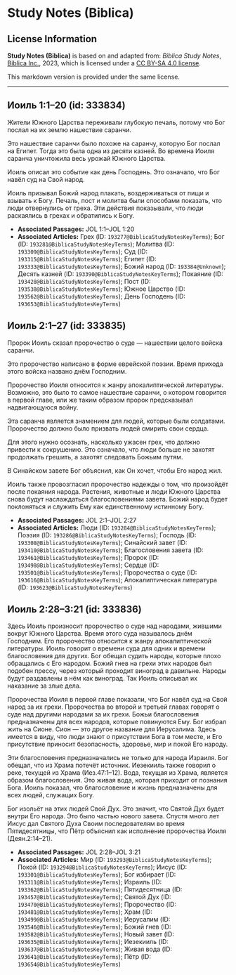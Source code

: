 # Study Notes (Biblica)

## License Information

**Study Notes (Biblica)** is based on and adapted from: _Biblica Study Notes_, [Biblica Inc.](https://www.biblica.com/), 2023, which is licensed under a [CC BY-SA 4.0 license](https://creativecommons.org/licenses/by-sa/4.0/legalcode.en).

This markdown version is provided under the same license.



--------------------------------

## Иоиль 1:1–20 (id: 333834)

Жители Южного Царства переживали глубокую печаль, потому что Бог послал на их землю нашествие саранчи.

Это нашествие саранчи было похоже на саранчу, которую Бог послал на Египет. Тогда это была одна из десяти казней. Во времена Иоиля саранча уничтожила весь урожай Южного Царства.

Иоиль описал это событие как день Господень. Это означало, что Бог навёл суд на Свой народ.

Иоиль призывал Божий народ плакать, воздерживаться от пищи и взывать к Богу. Печаль, пост и молитва были способами показать, что люди отвернулись от греха. Эти действия показывали, что люди раскаялись в грехах и обратились к Богу.

* **Associated Passages:** JOL 1:1–JOL 1:20
* **Associated Articles:** Грех (ID: `193277@BiblicaStudyNotesKeyTerms`); Бог (ID: `193281@BiblicaStudyNotesKeyTerms`); Молитва (ID: `193309@BiblicaStudyNotesKeyTerms`); Суд (ID: `193315@BiblicaStudyNotesKeyTerms`); Египет (ID: `193333@BiblicaStudyNotesKeyTerms`); Божий народ (ID: `193384@Unknown`); Десять казней (ID: `193390@BiblicaStudyNotesKeyTerms`); Покаяние (ID: `193428@BiblicaStudyNotesKeyTerms`); Пост (ID: `193538@BiblicaStudyNotesKeyTerms`); Южное Царство (ID: `193562@BiblicaStudyNotesKeyTerms`); День Господень (ID: `193653@BiblicaStudyNotesKeyTerms`)

## Иоиль 2:1–27 (id: 333835)

Пророк Иоиль сказал пророчество о суде — нашествии целого войска саранчи.

Это пророчество написано в форме еврейской поэзии. Время прихода этого войска названо днём Господним.

Пророчество Иоиля относится к жанру апокалиптической литературы. Возможно, это было то самое нашествие саранчи, о котором говорится в первой главе, или же таким образом пророк предсказывал надвигающуюся войну.

Эта саранча является знамением для людей, которые были солдатами. Пророчество должно было призвать людей смирить свои сердца.

Для этого нужно осознать, насколько ужасен грех, что должно привести к сокрушению. Это означало, что люди больше не захотят продолжать грешить, а захотят следовать Божьим путям.

В Синайском завете Бог объяснил, как Он хочет, чтобы Его народ жил.

Иоиль также провозгласил пророчество надежды о том, что произойдёт после покаяния народа. Растения, животные и люди Южного Царства снова будут наслаждаться благословениями завета. Божий народ будет поклоняться и служить Ему как единственному истинному Богу.

* **Associated Passages:** JOL 2:1–JOL 2:27
* **Associated Articles:** Люди (ID: `193284@BiblicaStudyNotesKeyTerms`); Поэзия (ID: `193286@BiblicaStudyNotesKeyTerms`); Господь (ID: `193308@BiblicaStudyNotesKeyTerms`); Синайский завет (ID: `193410@BiblicaStudyNotesKeyTerms`); Благословения завета (ID: `193461@BiblicaStudyNotesKeyTerms`); Пророк (ID: `193498@BiblicaStudyNotesKeyTerms`); Сердце (ID: `193501@BiblicaStudyNotesKeyTerms`); Пророчества о суде (ID: `193616@BiblicaStudyNotesKeyTerms`); Апокалиптическая литература (ID: `193623@BiblicaStudyNotesKeyTerms`)

## Иоиль 2:28–3:21 (id: 333836)

Здесь Иоиль произносит пророчество о суде над народами, жившими вокруг Южного Царства. Время этого суда называлось днём Господним. Его пророчество относится к жанру апокалиптической литературы. Иоиль говорит о времени суда для одних и времени благословения для других. Бог обещал судить народы, которые плохо обращались с Его народом. Божий гнев на грехи этих народов был подобен прессу, через который проходит виноград в давильне. Народы будут раздавлены в нём как виноград. Так Иоиль описывал их наказание за злые дела.

Пророчества Иоиля в первой главе показали, что Бог навёл суд на Свой народ за их грехи. Пророчества во второй и третьей главах говорят о суде над другими народами за их грехи. Божьи благословения предназначены для всех народов, которые повинуются Ему. Бог избрал жить на Сионе. Сион — это другое название для Иерусалима. Здесь имеется в виду, что люди знают о присутствии Бога в том месте, и Его присутствие приносит безопасность, здоровье, мир и покой Его народу.

Эти благословения предназначались не только для народа Израиля. Бог обещал, что из Храма потечёт источник. Иезекииль также говорил о реке, текущей из Храма (Иез.47:1–12\). Вода, текущая из Храма, является образом благословения. Это живая вода, которая приходит от познания Бога. Иоиль показал, что благословение и жизнь предназначены для всех людей, служащих Богу.

Бог изольёт на этих людей Свой Дух. Это значит, что Святой Дух будет внутри Его народа. Это было частью нового завета. Спустя много лет Иисус дал Святого Духа Своим последователям во время Пятидесятницы, что Пётр объяснил как исполнение пророчества Иоиля (Деян.2:14–21\).

* **Associated Passages:** JOL 2:28–JOL 3:21
* **Associated Articles:** Мир (ID: `193293@BiblicaStudyNotesKeyTerms`); Покой (ID: `193294@BiblicaStudyNotesKeyTerms`); Иисус (ID: `193301@BiblicaStudyNotesKeyTerms`); Бог избирает (ID: `193311@BiblicaStudyNotesKeyTerms`); Израиль (ID: `193362@BiblicaStudyNotesKeyTerms`); Пятидесятница (ID: `193457@BiblicaStudyNotesKeyTerms`); Святой Дух (ID: `193470@BiblicaStudyNotesKeyTerms`); Пророчество (ID: `193481@BiblicaStudyNotesKeyTerms`); Храм (ID: `193499@BiblicaStudyNotesKeyTerms`); Иерусалим (ID: `193546@BiblicaStudyNotesKeyTerms`); Божий гнев (ID: `193582@BiblicaStudyNotesKeyTerms`); Новый завет (ID: `193635@BiblicaStudyNotesKeyTerms`); Иезекииль (ID: `193637@BiblicaStudyNotesKeyTerms`); Живая вода (ID: `193641@BiblicaStudyNotesKeyTerms`); Пётр (ID: `193654@BiblicaStudyNotesKeyTerms`)


